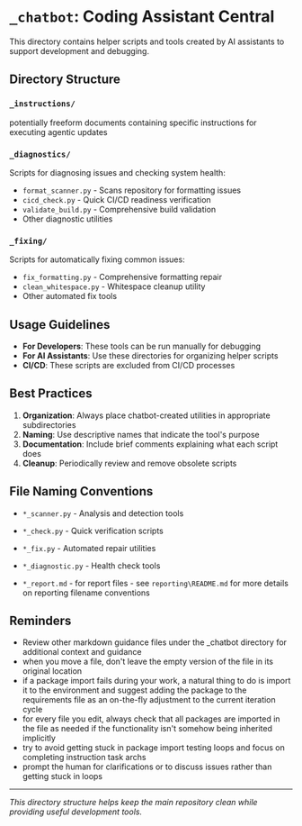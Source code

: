 # `_chatbot`: Coding Assistant Central

This directory contains helper scripts and tools created by AI assistants to support development and debugging.

## Directory Structure

### `_instructions/`
potentially freeform documents containing specific instructions for executing agentic updates

### `_diagnostics/`
Scripts for diagnosing issues and checking system health:
- `format_scanner.py` - Scans repository for formatting issues
- `cicd_check.py` - Quick CI/CD readiness verification
- `validate_build.py` - Comprehensive build validation
- Other diagnostic utilities

### `_fixing/`
Scripts for automatically fixing common issues:
- `fix_formatting.py` - Comprehensive formatting repair
- `clean_whitespace.py` - Whitespace cleanup utility
- Other automated fix tools

## Usage Guidelines

- **For Developers**: These tools can be run manually for debugging
- **For AI Assistants**: Use these directories for organizing helper scripts
- **CI/CD**: These scripts are excluded from CI/CD processes

## Best Practices

1. **Organization**: Always place chatbot-created utilities in appropriate subdirectories
2. **Naming**: Use descriptive names that indicate the tool's purpose
3. **Documentation**: Include brief comments explaining what each script does
4. **Cleanup**: Periodically review and remove obsolete scripts

## File Naming Conventions

- `*_scanner.py` - Analysis and detection tools
- `*_check.py` - Quick verification scripts
- `*_fix.py` - Automated repair utilities
- `*_diagnostic.py` - Health check tools

- `*_report.md` - for report files - see `reporting\README.md` for more details on reporting filename conventions

## Reminders
- Review other markdown guidance files under the _chatbot directory for additional context and guidance
- when you move a file, don't leave the empty version of the file in its original location
- if a package import fails during your work, a natural thing to do is import it to the environment and suggest adding the package to the requirements file as an on-the-fly adjustment to the current iteration cycle
 - for every file you edit, always check that all packages are imported in the file as needed if the functionality isn't somehow being inherited implicitly
  - try to avoid getting stuck in package import testing loops and focus on completing instruction task archs
  - prompt the human for clarifications or to discuss issues rather than getting stuck in loops

---
*This directory structure helps keep the main repository clean while providing useful development tools.*
